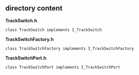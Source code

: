## directory content

**TrackSwitch.h**
```
class TrackSwitch implements I_TrackSwitch
```

**TrackSwitchFactory.h**
```
class TrackSwitchFactory implements I_TrackSwitchFactory
```

**TrackSwitchPort.h**
```
class TrackSwitchPort implements I_TrackSwitchPort
```
